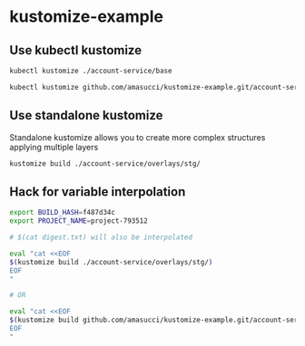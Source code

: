 # kustomize-example

## Use kubectl kustomize
```bash
kubectl kustomize ./account-service/base
```

```bash
kubectl kustomize github.com/amasucci/kustomize-example.git/account-service/base\?ref=master
```

## Use standalone kustomize

Standalone kustomize allows you to create more complex structures applying multiple layers 

```bash
kustomize build ./account-service/overlays/stg/
```

## Hack for variable interpolation

```bash
export BUILD_HASH=f487d34c
export PROJECT_NAME=project-793512

# $(cat digest.txt) will also be interpolated

eval "cat <<EOF
$(kustomize build ./account-service/overlays/stg/)
EOF
"

# OR

eval "cat <<EOF
$(kustomize build github.com/amasucci/kustomize-example.git/account-service/overlays/stg\?ref=master)
EOF
"
```
